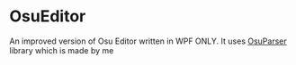 # OsuEditor
An improved version of Osu Editor written in WPF ONLY.
It uses [OsuParser](https://github.com/CloudHolic/OsuParser) library which is made by me
